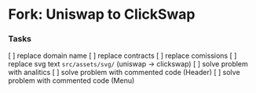 # Fork: Uniswap to ClickSwap

### Tasks

[ ] replace domain name
[ ] replace contracts
[ ] replace comissions
[ ] replace svg text `src/assets/svg/` (uniswap -> clickswap)
[ ] solve problem with analitics
[ ] solve problem with commented code (Header)
[ ] solve problem with commented code (Menu)
